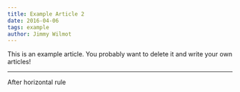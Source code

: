 ```yaml
---
title: Example Article 2
date: 2016-04-06
tags: example
author: Jimmy Wilmot
---
```


This is an example article. You probably want to delete it and write your own articles!

---

After horizontal rule
